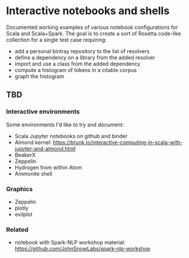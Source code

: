 # Interactive notebooks and shells

Documented working examples of various notebook configurations for Scala and Scala+Spark.   The goal is to create a  sort of Rosetta code-like collection for a single test case requiring:

- add a personal bintray repository to the list of resolvers
- define a dependency on a library from the added resolver
- import and use a class from the added dependency
- compute a histogram of tokens in a citable corpus
- graph the histogram

## TBD


### Interactive environments

Some environments I'd like to try and document:

- Scala Jupyter notebooks on github and binder
- Almond kernel:  <https://brunk.io/interactive-computing-in-scala-with-jupyter-and-almond.html>
- BeakerX
- Zeppelin
- Hydrogen from within Atom
- Ammonite shell


### Graphics

- Zeppelin
- plotly
- evilplot


### Related

- notebook with Spark-NLP workshop material: <https://github.com/JohnSnowLabs/spark-nlp-workshop>
